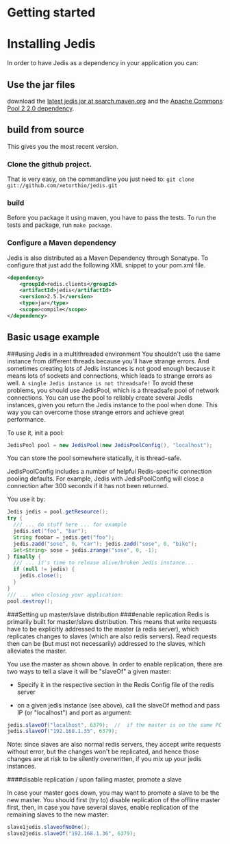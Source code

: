 # Getting started

# Installing Jedis
In order to have Jedis as a dependency in your application you can:
## Use the jar files
download the [latest jedis jar at search.maven.org](http://search.maven.org/#artifactdetails%7Credis.clients%7Cjedis%7C2.4.2%7Cjar) and the [Apache Commons Pool 2  2.0 dependency](http://search.maven.org/#artifactdetails%7Corg.apache.commons%7Ccommons-pool2%7C2.0%7Cjar).

## build from source 
This gives you the most recent version. 
### Clone the github project. 
That is very easy, on the commandline you just need to:
```git clone git://github.com/xetorthio/jedis.git```
### build
Before you package it using maven, you have to pass the tests.
To run the tests and package, run ```make package```.
 
### Configure a Maven dependency
Jedis is also distributed as a Maven Dependency through Sonatype. To configure that just add the following XML snippet to your pom.xml file.

```xml
<dependency>
    <groupId>redis.clients</groupId>
    <artifactId>jedis</artifactId>
    <version>2.5.1</version>
    <type>jar</type>
    <scope>compile</scope>
</dependency>
```
## Basic usage example 
###using Jedis in a multithreaded environment
You shouldn't use the same instance from different threads because you'll have strange errors. 
And sometimes creating lots of Jedis instances is not good enough because it means lots of sockets and connections, which leads to strange errors as well. 
```A single Jedis instance is not threadsafe!```
To avoid these problems, you should use JedisPool, which is a threadsafe pool of network connections. 
You can use the pool to reliably create several Jedis instances, given you return the Jedis instance to the pool when done. This way you can overcome those strange errors and achieve great performance.

To use it, init a pool:
```java
JedisPool pool = new JedisPool(new JedisPoolConfig(), "localhost");
```

You can store the pool somewhere statically, it is thread-safe. 

JedisPoolConfig includes a number of helpful Redis-specific connection pooling defaults. For example, Jedis with JedisPoolConfig will close a connection after 300 seconds if it has not been returned.

You use it by:

```java
Jedis jedis = pool.getResource();
try {
  /// ... do stuff here ... for example
  jedis.set("foo", "bar");
  String foobar = jedis.get("foo");
  jedis.zadd("sose", 0, "car"); jedis.zadd("sose", 0, "bike"); 
  Set<String> sose = jedis.zrange("sose", 0, -1);
} finally {
  /// ... it's time to release alive/broken Jedis instance...
  if (null != jedis) {
    jedis.close();
  }
}
/// ... when closing your application:
pool.destroy();
```

###Setting up master/slave distribution 
####enable replication
Redis is primarily built for master/slave distribution. This means that write requests have to be explicitly addressed to the master (a redis server), which replicates changes to slaves (which are also redis servers). Read requests then can be (but must not necessarily) addressed to the slaves, which alleviates the master.

You use the master as shown above. In order to enable replication, there are two ways to tell a slave it will be "slaveOf" a given master: 

* Specify it in the respective section in the Redis Config file of the redis server

* on a given jedis instance (see above), call the slaveOf method and pass IP (or "localhost") and port as argument:

```java
jedis.slaveOf("localhost", 6379);  //  if the master is on the same PC which runs your code
jedis.slaveOf("192.168.1.35", 6379); 
```

Note: since slaves are also normal redis servers, they accept write requests without error, but the changes won't be replicated, and hence those changes are at risk to be silently overwritten, if you mix up your jedis instances.

####disable replication / upon failing master, promote a slave

In case your master goes down, you may want to promote a slave to be the new master. You should first (try to) disable replication of the offline master first, then, in case you have several slaves, enable replication of the remaining slaves to the new master:

```java
slave1jedis.slaveofNoOne();
slave2jedis.slaveOf("192.168.1.36", 6379); 
```